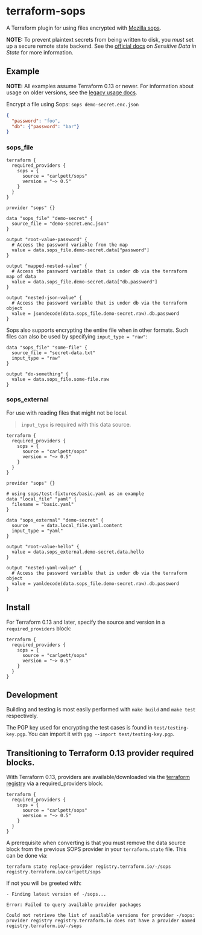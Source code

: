 # terraform-sops

A Terraform plugin for using files encrypted with [Mozilla sops](https://github.com/mozilla/sops).

**NOTE:** To prevent plaintext secrets from being written to disk, you *must* set up a secure remote state backend. See the [official docs](https://www.terraform.io/docs/state/sensitive-data.html) on _Sensitive Data in State_ for more information.

## Example

**NOTE:** All examples assume Terraform 0.13 or newer. For information about usage on older versions, see the [legacy usage docs](docs/legacy_usage.md).

Encrypt a file using Sops: `sops demo-secret.enc.json`

```json
{
  "password": "foo",
  "db": {"password": "bar"}
}
```
### sops_file

```hcl
terraform {
  required_providers {
    sops = {
      source = "carlpett/sops"
      version = "~> 0.5"
    }
  }
}

provider "sops" {}

data "sops_file" "demo-secret" {
  source_file = "demo-secret.enc.json"
}

output "root-value-password" {
  # Access the password variable from the map
  value = data.sops_file.demo-secret.data["password"]
}

output "mapped-nested-value" {
  # Access the password variable that is under db via the terraform map of data
  value = data.sops_file.demo-secret.data["db.password"]
}

output "nested-json-value" {
  # Access the password variable that is under db via the terraform object
  value = jsondecode(data.sops_file.demo-secret.raw).db.password
}
```

Sops also supports encrypting the entire file when in other formats. Such files can also be used by specifying `input_type = "raw"`:

```hcl
data "sops_file" "some-file" {
  source_file = "secret-data.txt"
  input_type = "raw"
}

output "do-something" {
  value = data.sops_file.some-file.raw
}
```

### sops_external
For use with reading files that might not be local. 

> `input_type` is required with this data source.

```hcl
terraform {
  required_providers {
    sops = {
      source = "carlpett/sops"
      version = "~> 0.5"
    }
  }
}

provider "sops" {}

# using sops/test-fixtures/basic.yaml as an example
data "local_file" "yaml" {
  filename = "basic.yaml"
}

data "sops_external" "demo-secret" {
  source     = data.local_file.yaml.content
  input_type = "yaml"
}

output "root-value-hello" {
  value = data.sops_external.demo-secret.data.hello
}

output "nested-yaml-value" {
  # Access the password variable that is under db via the terraform object
  value = yamldecode(data.sops_file.demo-secret.raw).db.password
}
```

## Install

For Terraform 0.13 and later, specify the source and version in a `required_providers` block:

```hcl
terraform {
  required_providers {
    sops = {
      source = "carlpett/sops"
      version = "~> 0.5"
    }
  }
}
```

## Development
Building and testing is most easily performed with `make build` and `make test` respectively.

The PGP key used for encrypting the test cases is found in `test/testing-key.pgp`. You can import it with `gpg --import test/testing-key.pgp`.

## Transitioning to Terraform 0.13 provider required blocks.

With Terraform 0.13, providers are available/downloaded via the [terraform registry](https://registry.terraform.io/providers/carlpett/sops/latest) via a required_providers block.

```hcl
terraform {
  required_providers {
    sops = {
      source = "carlpett/sops"
      version = "~> 0.5"
    }
  }
}
```

A prerequisite when converting is that you must remove the data source block from the previous SOPS provider in your `terraform.state` file. 
This can be done via:
```shell
terraform state replace-provider registry.terraform.io/-/sops registry.terraform.io/carlpett/sops
```

If not you will be greeted with: 
```shell
- Finding latest version of -/sops...

Error: Failed to query available provider packages

Could not retrieve the list of available versions for provider -/sops:
provider registry registry.terraform.io does not have a provider named
registry.terraform.io/-/sops
```
